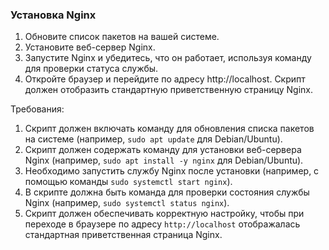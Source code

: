 
### Установка Nginx

1. Обновите список пакетов на вашей системе.
2. Установите веб-сервер Nginx.
3. Запустите Nginx и убедитесь, что он работает, используя команду для проверки статуса службы.
4. Откройте браузер и перейдите по адресу http://localhost. Скрипт должен отобразить стандартную приветственную страницу Nginx.

Требования:
1. Скрипт должен включать команду для обновления списка пакетов на системе (например, `sudo apt update` для Debian/Ubuntu).
2. Скрипт должен содержать команду для установки веб-сервера Nginx (например, `sudo apt install -y nginx` для Debian/Ubuntu).
3. Необходимо запустить службу Nginx после установки (например, с помощью команды `sudo systemctl start nginx`).
4. В скрипте должна быть команда для проверки состояния службы Nginx (например, `sudo systemctl status nginx`).
5. Скрипт должен обеспечивать корректную настройку, чтобы при переходе в браузере по адресу `http://localhost` отображалась стандартная приветственная страница Nginx.